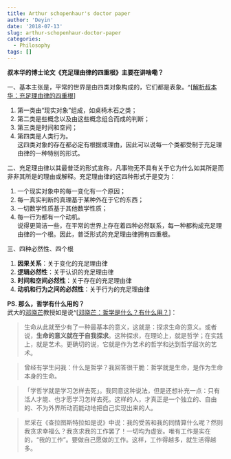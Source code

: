```yaml
---
title: Arthur schopenhaur's doctor paper
author: 'Deyin'
date: '2018-07-13'
slug: arthur-schopenhaur-doctor-paper
categories:
  - Philosophy
tags: []
---
```


**叔本华的博士论文《充足理由律的四重根》主要在讲啥嘞？**

一、基本主张是，平常的世界是由四类对象构成的，它们都是表象。^[[解析叔本华：充足理由律的四重根](https://www.douban.com/group/topic/65998760/)]  
1.  第一类由“现实对象”组成，如桌椅木石之类；  
2.  第二类是些概念以及由这些概念组合而成的判断；  
3.  第三类是时间和空间；  
4.  第四类是人类行为。  
这四类对象的存在都必定有根据或理由，因此可以说每一个类都受制于充足理由律的一种特别的形式。

二、充足理由律以其最普泛的形式宣称，凡事物无不具有关于它为什么如其所是而非非其所是的理由或解释。充足理由律的这四种形式于是变为：  
1.  一个现实对象中的每一变化有一个原因；  
2.  每一真实判断的真理基于某种外在于它的东西；  
3.  一切数学性质基于其他数学性质；  
4.  每一行为都有一个动机。  
说得更简洁一些，在平常的世界上存在着四种必然联系，每一种都构成充足理由律的一个根。因此，普泛形式的充足理由律拥有四重根。 

三、四种必然性、四个根  
1.  **因果关系**：关于变化的充足理由律  
2.  **逻辑必然性**：关于认识的充足理由律  
3.  **时间和空间必然性**：关于存在的充足理由律  
4.  **动机和行为之间的必然性**：关于行为的充足理由律  


**PS. 那么，哲学有什么用的？**  
武大的[邓晓芒](https://zh.wikipedia.org/wiki/%E9%82%93%E6%99%93%E8%8A%92)教授如是说^[[邓晓芒：哲学是什么？有什么用？](http://blog.sina.com.cn/s/blog_492faa8f0100dx9m.html)]：

> 生命从此就至少有了一种最基本的意义，这就是：探求生命的意义。或者说，**生命的意义就在于自我探求**。这种探求，在理论上，就是哲学；在实践上，就是艺术。更确切的说，它就是作为艺术的哲学和达到哲学层次的艺术。  

> 曾经有学生问我：什么是哲学？我回答很干脆：哲学就是生命，是作为生命本身的生命。

> 「学哲学就是学习怎样去死」。我同意这种说法，但是还想补充一点：只有活人才能、也才愿学习怎样去死。这样的人，才真正是一个独立的、自由的、不为外界所动而能动地把自己实现出来的人。

> 尼采在《查拉图斯特拉如是说》中说：我的受苦和我的同情算什么呢？然则我贪求幸福么？我贪求我的工作罢了！一切均为虚妄。唯有工作是实在的，“我的工作”。要做自己愿做的工作。这样，工作得越多，就生活得越多。
